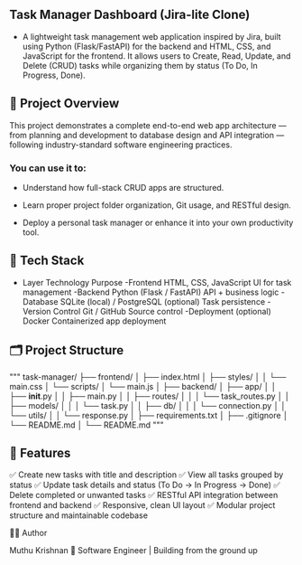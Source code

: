 ## Task Manager Dashboard (Jira-lite Clone)

- A lightweight task management web application inspired by Jira, built using Python (Flask/FastAPI) for the backend and HTML, CSS, and JavaScript for the frontend.
It allows users to Create, Read, Update, and Delete (CRUD) tasks while organizing them by status (To Do, In Progress, Done).

## 🚀 Project Overview

This project demonstrates a complete end-to-end web app architecture — from planning and development to database design and API integration — following industry-standard software engineering practices.

### You can use it to:

- Understand how full-stack CRUD apps are structured.

- Learn proper project folder organization, Git usage, and RESTful design.

- Deploy a personal task manager or enhance it into your own productivity tool.

## 🧱 Tech Stack
- Layer	Technology	Purpose
-Frontend	HTML, CSS, JavaScript	UI for task management
-Backend	Python (Flask / FastAPI)	API + business logic
-Database	SQLite (local) / PostgreSQL (optional)	Task persistence
-Version Control	Git / GitHub	Source control
-Deployment (optional)	Docker	Containerized app deployment

## 🗂️ Project Structure
"""
task-manager/ 
├── frontend/
│   ├── index.html
│   ├── styles/
│   │   └── main.css
│   └── scripts/
│       └── main.js
│
├── backend/
│   ├── app/
│   │   ├── __init__.py
│   │   ├── main.py
│   │   ├── routes/
│   │   │   └── task_routes.py
│   │   ├── models/
│   │   │   └── task.py
│   │   ├── db/
│   │   │   └── connection.py
│   │   └── utils/
│   │       └── response.py
│   ├── requirements.txt
│   ├── .gitignore
│   └── README.md
│
└── README.md
"""

## 🧩 Features

✅ Create new tasks with title and description
✅ View all tasks grouped by status
✅ Update task details and status (To Do → In Progress → Done)
✅ Delete completed or unwanted tasks
✅ RESTful API integration between frontend and backend
✅ Responsive, clean UI layout
✅ Modular project structure and maintainable codebase


🧑‍💻 Author

Muthu Krishnan
🚀 Software Engineer | Building from the ground up
